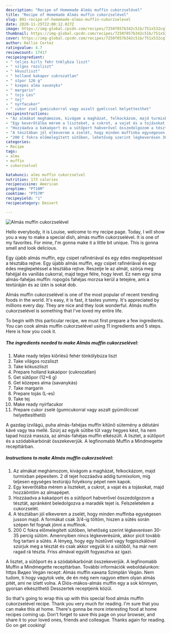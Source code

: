 ```yaml
---
description: "Recipe of Homemade Almás muffin cukorzselével"
title: "Recipe of Homemade Almás muffin cukorzselével"
slug: 801-recipe-of-homemade-almas-muffin-cukorzselevel
date: 2020-11-25T22:00:12.027Z
image: https://img-global.cpcdn.com/recipes/7250f857b342c51b/751x532cq70/almas-muffin-cukorzselevel-recept-foto.jpg
thumbnail: https://img-global.cpcdn.com/recipes/7250f857b342c51b/751x532cq70/almas-muffin-cukorzselevel-recept-foto.jpg
cover: https://img-global.cpcdn.com/recipes/7250f857b342c51b/751x532cq70/almas-muffin-cukorzselevel-recept-foto.jpg
author: Hallie Cortez
ratingvalue: 4.7
reviewcount: 17417
recipeingredient:
- " teljes kirls fehr tnklybza liszt"
- " vilgos rozsliszt"
- " kkuszliszt"
- " holland kakapor cukrozatlan"
- " stpor 126 g"
- " kzepes alma savanyks"
- " margarin"
- " tojs Les"
- " tej"
- " nyrfacukor"
- " cukor zsel gumicukorral vagy aszalt gymlccsel helyettesthet"
recipeinstructions:
- "Az almákat meghámozom, kivágom a magházat, felkockázom, majd turmixban pépesítem. 2 dl tejet hozzáadva addig turmixolom, míg teljesen egységes textúrájú folyékony pépet nem kapok."
- "Egy keverőtálba mérem a liszteket, a cukrot, a vajat és a tojásokat, majd hozzáöntöm az almapépet."
- "Hozzáadva a kakaóport és a sütőport habverővel összedolgozom a tésztát, apránként beledolgozva a maradék tejet is. Felszeletelem a cukorzselét."
- "A tésztában jól elkeverem a zselét, hogy minden muffinba egységesen jusson majd. A formákat csak 3/4-ig töltöm, hiszen a sütés során szépen fel fognak jönni a muffinok."
- "200 C fokra előmelegített sütőben, lehetőség szerint légkeverésen 30-35 percig sütöm. Amennyiben nincs légkeverésünk, akkor picit tovább fog tartani a sütés. A lényeg, hogy egy hústűvel vagy fogpiszkálóval szúrjuk meg a tésztát és csak akkor vegyük ki a sütőből, ha már nem ragad rá tészta. Friss almával együtt fogyasztva az igazi."
categories:
- Recipe
tags:
- alms
- muffin
- cukorzselvel

katakunci: alms muffin cukorzselvel 
nutrition: 173 calories
recipecuisine: American
preptime: "PT10M"
cooktime: "PT57M"
recipeyield: "1"
recipecategory: Dessert

---
```



![Almás muffin cukorzselével](https://img-global.cpcdn.com/recipes/7250f857b342c51b/751x532cq70/almas-muffin-cukorzselevel-recept-foto.jpg)

Hello everybody, it is Louise, welcome to my recipe page. Today, I will show you a way to make a special dish, almás muffin cukorzselével. It is one of my favorites. For mine, I'm gonna make it a little bit unique. This is gonna smell and look delicious.

Egy újabb almás muffin, egy csipet rafinériával és egy édes meglepetéssel a tésztába rejtve. Egy újabb almás muffin, egy csipet rafinériával és egy édes meglepetéssel a tésztába rejtve. Reszelje le az almát, szórja meg fahéjjal és vaníliás cukorral, majd tegye félre, hogy levet. Ez nem egy sima almás-fahéjas muffin: ropogós fahéjas morzsa kerül a tetejére, ami a textúráján és az ízén is sokat dob.

Almás muffin cukorzselével is one of the most popular of recent trending foods in the world. It's easy, it is fast, it tastes yummy. It's appreciated by millions every day. They are nice and they look wonderful. Almás muffin cukorzselével is something that I've loved my entire life.


To begin with this particular recipe, we must first prepare a few ingredients. You can cook almás muffin cukorzselével using 11 ingredients and 5 steps. Here is how you cook it.

<!--inarticleads1-->

##### The ingredients needed to make Almás muffin cukorzselével:

1. Make ready  teljes kiőrlésű fehér tönkölybúza liszt
1. Take  világos rozsliszt
1. Take  kókuszliszt
1. Prepare  holland kakaópor (cukrozatlan)
1. Get  sütőpor (12+6 g)
1. Get  közepes alma (savanykás)
1. Take  margarin
1. Prepare  tojás (L-es)
1. Take  tej
1. Make ready  nyírfacukor
1. Prepare  cukor zselé (gumicukorral vagy aszalt gyümölccsel helyettesíthető)


A gazdag ízvilágú, puha almás-fahéjas muffin kitűnő sütemény a délutáni kávé vagy tea mellé. Szúrj az egyik sütibe tűt vagy hegyes kést, ha nem tapad hozzá massza, az almás-fahéjas muffin elkészült. A lisztet, a sütőport és a szódabikarbónát összekeverjük. A legfinomabb Muffin a Mindmegette recepttárban. 

<!--inarticleads2-->

##### Instructions to make Almás muffin cukorzselével:

1. Az almákat meghámozom, kivágom a magházat, felkockázom, majd turmixban pépesítem. 2 dl tejet hozzáadva addig turmixolom, míg teljesen egységes textúrájú folyékony pépet nem kapok.
1. Egy keverőtálba mérem a liszteket, a cukrot, a vajat és a tojásokat, majd hozzáöntöm az almapépet.
1. Hozzáadva a kakaóport és a sütőport habverővel összedolgozom a tésztát, apránként beledolgozva a maradék tejet is. Felszeletelem a cukorzselét.
1. A tésztában jól elkeverem a zselét, hogy minden muffinba egységesen jusson majd. A formákat csak 3/4-ig töltöm, hiszen a sütés során szépen fel fognak jönni a muffinok.
1. 200 C fokra előmelegített sütőben, lehetőség szerint légkeverésen 30-35 percig sütöm. Amennyiben nincs légkeverésünk, akkor picit tovább fog tartani a sütés. A lényeg, hogy egy hústűvel vagy fogpiszkálóval szúrjuk meg a tésztát és csak akkor vegyük ki a sütőből, ha már nem ragad rá tészta. Friss almával együtt fogyasztva az igazi.


A lisztet, a sütőport és a szódabikarbónát összekeverjük. A legfinomabb Muffin a Mindmegette recepttárban. További információk weboldalunkon: https Видео Vegán recept: Almás muffin канала Szimplán Vegán. Nem tudom, ti hogy vagytok vele, de én még nem nagyon ettem olyan almás pitét, ami ne ízlett volna. A Diós-mákos-almás muffin egy a sok könnyen, gyorsan elkészíthető Desszertek receptjeink közül. 

So that's going to wrap this up with this special food almás muffin cukorzselével recipe. Thank you very much for reading. I'm sure that you can make this at home. There's gonna be more interesting food at home recipes coming up. Don't forget to save this page on your browser, and share it to your loved ones, friends and colleague. Thanks again for reading. Go on get cooking!
